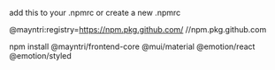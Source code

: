 add this to your .npmrc or create a new .npmrc

@mayntri:registry=https://npm.pkg.github.com/
//npm.pkg.github.com

npm install @mayntri/frontend-core @mui/material @emotion/react @emotion/styled
